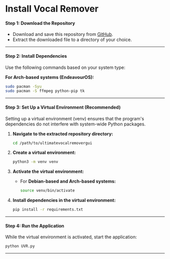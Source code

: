 # Install Vocal Remover

#### **Step 1: Download the Repository**

- Download and save this repository from [GitHub](https://github.com/Anjok07/ultimatevocalremovergui/archive/refs/heads/master.zip).
- Extract the downloaded file to a directory of your choice.

---

#### **Step 2: Install Dependencies**

Use the following commands based on your system type:

**For Arch-based systems (EndeavourOS):**

```bash
sudo pacman -Syu
sudo pacman -S ffmpeg python-pip tk
```

---

#### **Step 3: Set Up a Virtual Environment (Recommended)**

Setting up a virtual environment (venv) ensures that the program's dependencies do not interfere with system-wide Python packages.

1. **Navigate to the extracted repository directory:**

   ```bash
   cd /path/to/ultimatevocalremovergui
   ```

2. **Create a virtual environment:**

   ```bash
   python3 -m venv venv
   ```

3. **Activate the virtual environment:**

   - For **Debian-based and Arch-based systems:**
     ```bash
     source venv/bin/activate
     ```

4. **Install dependencies in the virtual environment:**
   ```bash
   pip install -r requirements.txt
   ```

---

#### **Step 4: Run the Application**

While the virtual environment is activated, start the application:

```bash
python UVR.py
```

---
